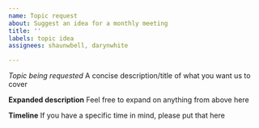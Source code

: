 ```yaml
---
name: Topic request
about: Suggest an idea for a monthly meeting
title: ''
labels: topic idea
assignees: shaunwbell, darynwhite

---
```


*Topic being requested*
A concise description/title of what you want us to cover

**Expanded description**
Feel free to expand on anything from above here

**Timeline**
If you have a specific time in mind, please put that here
